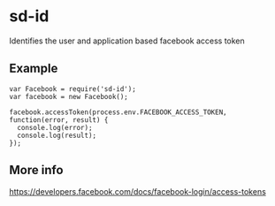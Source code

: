 # sd-id
Identifies the user and application based facebook access token

## Example

    var Facebook = require('sd-id');
    var facebook = new Facebook();

    facebook.accessToken(process.env.FACEBOOK_ACCESS_TOKEN, function(error, result) {
      console.log(error);
      console.log(result);
    });

## More info

https://developers.facebook.com/docs/facebook-login/access-tokens
